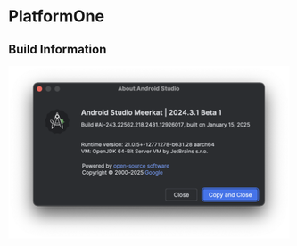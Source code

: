 # PlatformOne

## Build Information

![Android Studio Version](https://github.com/arunabhdas/platform-one-android/blob/main/screenshots/android_studio_meerkat_1.png?raw=true)
